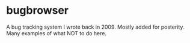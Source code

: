 bugbrowser
==========

A bug tracking system I wrote back in 2009. Mostly added for posterity. Many examples of
what NOT to do here.
